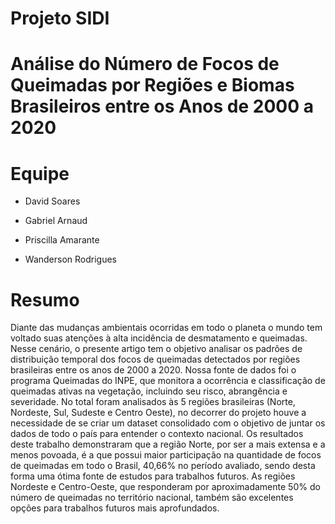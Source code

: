 # Projeto SIDI
# **Análise do Número de Focos de Queimadas por Regiões e Biomas Brasileiros entre os Anos de 2000 a 2020**

# Equipe

 * David Soares
 
 * Gabriel Arnaud
 
 * Priscilla Amarante
 
 * Wanderson Rodrigues
 
 # Resumo
 
 Diante das mudanças ambientais ocorridas em todo o planeta o mundo tem voltado suas atenções à alta incidência de desmatamento e queimadas.
 Nesse cenário, o presente artigo tem o objetivo analisar os padrões de distribuição temporal dos focos de queimadas detectados por regiões brasileiras entre os anos de 2000 a 2020.
 Nossa fonte de dados foi o programa Queimadas do INPE, que monitora a ocorrência e classificação de queimadas ativas na vegetação, incluindo seu risco, abrangência e severidade.
 No total foram analisados às 5 regiões brasileiras (Norte, Nordeste, Sul, Sudeste e Centro Oeste), no decorrer do projeto houve a necessidade de se criar um dataset consolidado com o objetivo de 
 juntar os dados de todo o país para entender o contexto nacional.
 Os resultados deste trabalho demonstraram que a região Norte, por ser a mais extensa e a menos povoada, é a que possui maior participação na quantidade de focos de queimadas em todo o Brasil, 40,66% no período avaliado, sendo desta forma uma ótima fonte de estudos para trabalhos futuros. As regiões Nordeste e Centro-Oeste, 
 que responderam por aproximadamente 50% do número de queimadas no território nacional, também são excelentes opções para trabalhos futuros mais aprofundados. 

